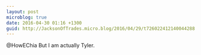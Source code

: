 ```yaml
---
layout: post
microblog: true
date: 2016-04-30 01:16 +1300
guid: http://JacksonOfTrades.micro.blog/2016/04/29/t726022412140044288.html
---
```

@HowEChia But I am actually Tyler.
